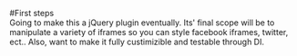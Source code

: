 #First steps  
Going to make this a jQuery plugin eventually. Its' final scope will be to manipulate a variety of iframes so you can style facebook iframes, twitter, ect.. Also, want to make it fully custimizible and testable through DI.